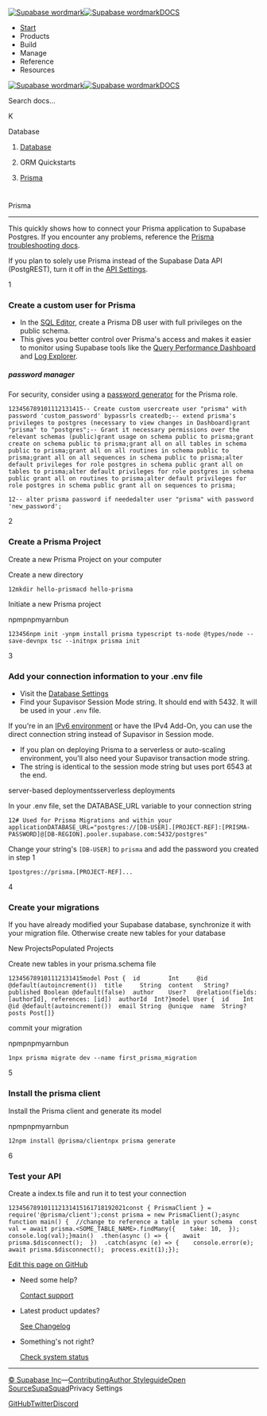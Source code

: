 [![Supabase wordmark](https://supabase.com/docs/_next/image?url=%2Fdocs%2Fsupabase-dark.svg&w=256&q=75&dpl=dpl_5BYG5BkQhU19GEfZfhcgAbeGcRQo)![Supabase wordmark](https://supabase.com/docs/_next/image?url=%2Fdocs%2Fsupabase-light.svg&w=256&q=75&dpl=dpl_5BYG5BkQhU19GEfZfhcgAbeGcRQo)DOCS](https://supabase.com/docs)

-   [Start](https://supabase.com/docs/guides/getting-started)
-   Products
-   Build
-   Manage
-   Reference
-   Resources

[![Supabase wordmark](https://supabase.com/docs/_next/image?url=%2Fdocs%2Fsupabase-dark.svg&w=256&q=75&dpl=dpl_5BYG5BkQhU19GEfZfhcgAbeGcRQo)![Supabase wordmark](https://supabase.com/docs/_next/image?url=%2Fdocs%2Fsupabase-light.svg&w=256&q=75&dpl=dpl_5BYG5BkQhU19GEfZfhcgAbeGcRQo)DOCS](https://supabase.com/docs)

Search docs...

K

Database

1.  [Database](https://supabase.com/docs/guides/database/overview)

3.  ORM Quickstarts

5.  [Prisma](https://supabase.com/docs/guides/database/prisma)

# 

Prisma

* * *

This quickly shows how to connect your Prisma application to Supabase Postgres. If you encounter any problems, reference the [Prisma troubleshooting docs](https://supabase.com/docs/guides/database/prisma/prisma-troubleshooting).

If you plan to solely use Prisma instead of the Supabase Data API (PostgREST), turn it off in the [API Settings](https://supabase.com/dashboard/project/_/settings/api).

1

### Create a custom user for Prisma

-   In the [SQL Editor](https://supabase.com/dashboard/project/_/sql/new), create a Prisma DB user with full privileges on the public schema.
-   This gives you better control over Prisma's access and makes it easier to monitor using Supabase tools like the [Query Performance Dashboard](https://supabase.com/dashboard/project/_/advisors/query-performance) and [Log Explorer](https://supabase.com/dashboard/project/_/logs/explorer).

##### password manager

For security, consider using a [password generator](https://bitwarden.com/password-generator/) for the Prisma role.

```
123456789101112131415-- Create custom usercreate user "prisma" with password 'custom_password' bypassrls createdb;-- extend prisma's privileges to postgres (necessary to view changes in Dashboard)grant "prisma" to "postgres";-- Grant it necessary permissions over the relevant schemas (public)grant usage on schema public to prisma;grant create on schema public to prisma;grant all on all tables in schema public to prisma;grant all on all routines in schema public to prisma;grant all on all sequences in schema public to prisma;alter default privileges for role postgres in schema public grant all on tables to prisma;alter default privileges for role postgres in schema public grant all on routines to prisma;alter default privileges for role postgres in schema public grant all on sequences to prisma;
```

```
12-- alter prisma password if neededalter user "prisma" with password 'new_password';
```

2

### Create a Prisma Project

Create a new Prisma Project on your computer

Create a new directory

```
12mkdir hello-prismacd hello-prisma
```

Initiate a new Prisma project

npmpnpmyarnbun

```
123456npm init -ynpm install prisma typescript ts-node @types/node --save-devnpx tsc --initnpx prisma init
```

3

### Add your connection information to your .env file

-   Visit the [Database Settings](https://supabase.com/dashboard/project/_/settings/database)
-   Find your Supavisor Session Mode string. It should end with 5432. It will be used in your `.env` file.

If you're in an [IPv6 environment](https://github.com/orgs/supabase/discussions/27034) or have the IPv4 Add-On, you can use the direct connection string instead of Supavisor in Session mode.

-   If you plan on deploying Prisma to a serverless or auto-scaling environment, you'll also need your Supavisor transaction mode string.
-   The string is identical to the session mode string but uses port 6543 at the end.

server-based deploymentsserverless deployments

In your .env file, set the DATABASE\_URL variable to your connection string

```
12# Used for Prisma Migrations and within your applicationDATABASE_URL="postgres://[DB-USER].[PROJECT-REF]:[PRISMA-PASSWORD]@[DB-REGION].pooler.supabase.com:5432/postgres"
```

Change your string's `[DB-USER]` to `prisma` and add the password you created in step 1

```
1postgres://prisma.[PROJECT-REF]...
```

4

### Create your migrations

If you have already modified your Supabase database, synchronize it with your migration file. Otherwise create new tables for your database

New ProjectsPopulated Projects

Create new tables in your prisma.schema file

```
123456789101112131415model Post {  id        Int     @id @default(autoincrement())  title     String  content   String?  published Boolean @default(false)  author    User?   @relation(fields: [authorId], references: [id])  authorId  Int?}model User {  id    Int     @id @default(autoincrement())  email String  @unique  name  String?  posts Post[]}
```

commit your migration

npmpnpmyarnbun

```
1npx prisma migrate dev --name first_prisma_migration
```

5

### Install the prisma client

Install the Prisma client and generate its model

npmpnpmyarnbun

```
12npm install @prisma/clientnpx prisma generate
```

6

### Test your API

Create a index.ts file and run it to test your connection

```
123456789101112131415161718192021const { PrismaClient } = require('@prisma/client');const prisma = new PrismaClient();async function main() {  //change to reference a table in your schema  const val = await prisma.<SOME_TABLE_NAME>.findMany({    take: 10,  });  console.log(val);}main()  .then(async () => {    await prisma.$disconnect();  })  .catch(async (e) => {    console.error(e);    await prisma.$disconnect();  process.exit(1);});
```

[Edit this page on GitHub](https://github.com/supabase/supabase/blob/master/apps/docs/content/guides/database/prisma.mdx)

-   Need some help?
    
    [Contact support](https://supabase.com/support)
-   Latest product updates?
    
    [See Changelog](https://supabase.com/changelog)
-   Something's not right?
    
    [Check system status](https://status.supabase.com/)

* * *

[© Supabase Inc](https://supabase.com/)—[Contributing](https://github.com/supabase/supabase/blob/master/apps/docs/DEVELOPERS.md)[Author Styleguide](https://github.com/supabase/supabase/blob/master/apps/docs/CONTRIBUTING.md)[Open Source](https://supabase.com/open-source)[SupaSquad](https://supabase.com/supasquad)Privacy Settings

[GitHub](https://github.com/supabase/supabase)[Twitter](https://twitter.com/supabase)[Discord](https://discord.supabase.com/)